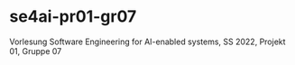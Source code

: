 # se4ai-pr01-gr07
Vorlesung Software Engineering for AI-enabled systems, SS 2022, Projekt 01, Gruppe 07
